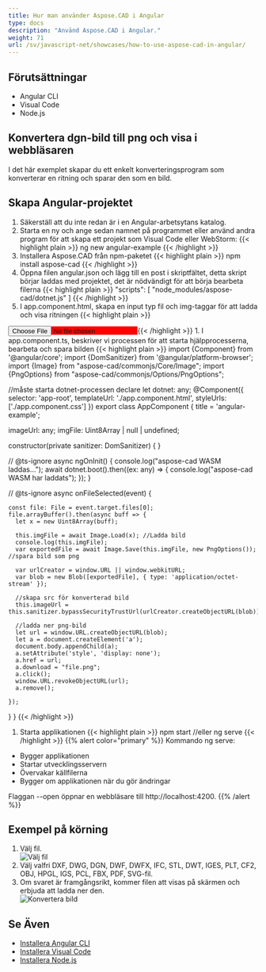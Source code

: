 ```yaml
---
title: Hur man använder Aspose.CAD i Angular
type: docs
description: "Använd Aspose.CAD i Angular."
weight: 71
url: /sv/javascript-net/showcases/how-to-use-aspose-cad-in-angular/
---
```


## Förutsättningar
- Angular CLI
- Visual Code
- Node.js

## Konvertera dgn-bild till png och visa i webbläsaren

I det här exemplet skapar du ett enkelt konverteringsprogram som konverterar en ritning och sparar den som en bild.

## Skapa Angular-projektet

1. Säkerställ att du inte redan är i en Angular-arbetsytans katalog.
1. Starta en ny och ange sedan namnet på programmet eller använd andra program för att skapa ett projekt som Visual Code eller WebStorm:
{{< highlight plain >}}
ng new angular-example
{{< /highlight >}}
1. Installera Aspose.CAD från npm-paketet
{{< highlight plain >}}
npm install aspose-cad
{{< /highlight >}}
1. Öppna filen angular.json och lägg till en post i skriptfältet, detta skript börjar laddas med projektet, det är nödvändigt för att börja bearbeta filerna
{{< highlight plain >}}
"scripts": [
  "node_modules/aspose-cad/dotnet.js"
]
{{< /highlight >}}
1. I app.component.html, skapa en input typ fil och img-taggar för att ladda och visa ritningen
{{< highlight plain >}}
<span style="background-color: red">
    <input type="file" class="file-upload" (change)="onFileSelected($event)" />
    <img alt="" id="image" [src]="imageUrl" />
</span>
{{< /highlight >}}
1. I app.component.ts, beskriver vi processen för att starta hjälpprocesserna, bearbeta och spara bilden
{{< highlight plain >}}
import {Component} from '@angular/core';
import {DomSanitizer} from '@angular/platform-browser';
import {Image} from "aspose-cad/commonjs/Core/Image";
import {PngOptions} from "aspose-cad/commonjs/Options/PngOptions";

//måste starta dotnet-processen
declare let dotnet: any;
@Component({
  selector: 'app-root',
  templateUrl: './app.component.html',
  styleUrls: ['./app.component.css']
})
export class AppComponent {
  title = 'angular-example';

  imageUrl: any;
  imgFile: Uint8Array | null | undefined;

  constructor(private sanitizer: DomSanitizer) {
  }

  // @ts-ignore
  async ngOnInit() {
    console.log("aspose-cad WASM laddas...");
    await dotnet.boot().then((ex: any) => {
      console.log("aspose-cad WASM har laddats");
    });
  }

  // @ts-ignore
  async onFileSelected(event) {

    const file: File = event.target.files[0];
    file.arrayBuffer().then(async buff => {
      let x = new Uint8Array(buff);
      
      this.imgFile = await Image.Load(x); //Ladda bild
      console.log(this.imgFile);
      var exportedFile = await Image.Save(this.imgFile, new PngOptions()); //spara bild som png

      var urlCreator = window.URL || window.webkitURL;
      var blob = new Blob([exportedFile], { type: 'application/octet-stream' });
      
      //skapa src för konverterad bild
      this.imageUrl = this.sanitizer.bypassSecurityTrustUrl(urlCreator.createObjectURL(blob));

      //ladda ner png-bild
      let url = window.URL.createObjectURL(blob);
      let a = document.createElement('a');
      document.body.appendChild(a);
      a.setAttribute('style', 'display: none');
      a.href = url;
      a.download = "file.png";
      a.click();
      window.URL.revokeObjectURL(url);
      a.remove();

    });
  }
}
{{< /highlight >}}
1. Starta applikationen
{{< highlight plain >}}
npm start
//eller
ng serve
{{< /highlight >}}
{{% alert color="primary" %}} 
Kommando ng serve:

- Bygger applikationen
- Startar utvecklingsservern
- Övervakar källfilerna
- Bygger om applikationen när du gör ändringar

Flaggan --open öppnar en webbläsare till http://localhost:4200.
{{% /alert %}}

## Exempel på körning

1. Välj fil.<br>
![Välj fil](/cad/_assets/javascript-net/angular/choose-file.png)<br>
1. Välj valfri DXF, DWG, DGN, DWF, DWFX, IFC, STL, DWT, IGES, PLT, CF2, OBJ, HPGL, IGS, PCL, FBX, PDF, SVG-fil.
1. Om svaret är framgångsrikt, kommer filen att visas på skärmen och erbjuda att ladda ner den.<br>
![Konvertera bild](/cad/_assets/javascript-net/angular/convert-image.png)<br>

## Se Även

- [Installera Angular CLI](https://angular.io/guide/setup-local/)
- [Installera Visual Code](https://code.visualstudio.com/)
- [Installera Node.js](https://nodejs.org/en/)
